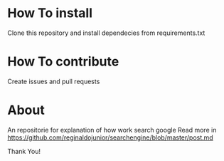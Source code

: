 How To install
=======
Clone this repository and install dependecies from requirements.txt

How To contribute
=======
Create issues and pull requests

About
=======
An repositorie for explanation of how work search google
Read more in https://github.com/reginaldojunior/searchengine/blob/master/post.md


Thank You!
